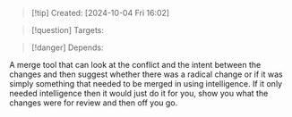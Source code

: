 
>[!tip] Created: [2024-10-04 Fri 16:02]

>[!question] Targets: 

>[!danger] Depends: 

A merge tool that can look at the conflict and the intent between the changes and then suggest whether there was a radical change or if it was simply something that needed to be merged in using intelligence. If it only needed intelligence then it would just do it for you, show you what the changes were for review and then off you go.